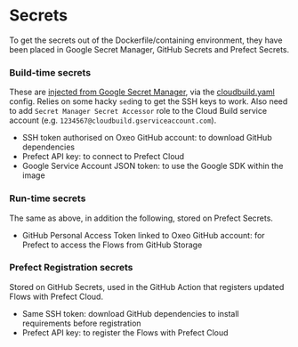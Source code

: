 # Secrets
To get the secrets out of the Dockerfile/containing environment, they have been placed in Google Secret Manager, GitHub Secrets and Prefect Secrets.

### Build-time secrets
These are [injected from Google Secret Manager](https://cloud.google.com/build/docs/securing-builds/use-secrets), via the [cloudbuild.yaml](./cloudbuild.yaml) config. Relies on some hacky `sed`ing to get the SSH keys to work.
Also need to add `Secret Manager Secret Accessor` role to the Cloud Build service account (e.g. `1234567@cloudbuild.gserviceaccount.com`).
- SSH token authorised on Oxeo GitHub account: to download GitHub dependencies
- Prefect API key: to connect to Prefect Cloud
- Google Service Account JSON token: to use the Google SDK within the image

### Run-time secrets
The same as above, in addition the following, stored on Prefect Secrets.
- GitHub Personal Access Token linked to Oxeo GitHub account: for Prefect to access the Flows from GitHub Storage

### Prefect Registration secrets
Stored on GitHub Secrets, used in the GitHub Action that registers updated Flows with Prefect Cloud.
- Same SSH token: download GitHub dependencies to install requirements before registration
- Prefect API key: to register the Flows with Prefect Cloud
